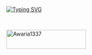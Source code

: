 [![Typing SVG](https://readme-typing-svg.demolab.com?font=Fira+Code&pause=1000&width=435&lines=Mert+;Discord:+awaria1337)](https://git.io/typing-svg)

  
</p>
</br>
<p><a href="https://www.buymeacoffee.com/Awaria1337"> <img align="left" src="https://cdn.buymeacoffee.com/buttons/v2/default-yellow.png" height="50" width="210" alt="Awaria1337" /></a></p><br><br>







